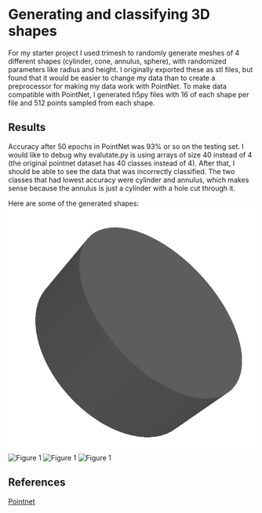 # Generating and classifying 3D shapes

For my starter project I used trimesh to randomly generate meshes of 4 different shapes
(cylinder, cone, annulus, sphere),
with randomized parameters like radius and height. I originally exported these as stl
files, but found that it would be easier to change my data than to create a preprocessor
for making my data work with PointNet.
To make data compatible with PointNet, I generated h5py files with 16 of each shape per file
and 512 points sampled from each shape.




## Results
Accuracy after 50 epochs in PointNet was 93% or so on the testing set. I would like to
debug why evalutate.py is using arrays of size 40 instead of 4 (the original pointnet
	dataset has 40 classes instead of 4). After that, I should be able to see the data that
	was incorrectly classified.
The two classes that had lowest accuracy were cylinder and annulus, which makes sense
because the annulus is just a cylinder with a hole cut through it.

Here are some of the generated shapes:
![Figure 1](images/cylinder.png)
![Figure 1](results/cone.png)
![Figure 1](results/annulus.png)
![Figure 1](results/sphere.png)


## References
[Pointnet](https://github.com/charlesq34/pointnet)
